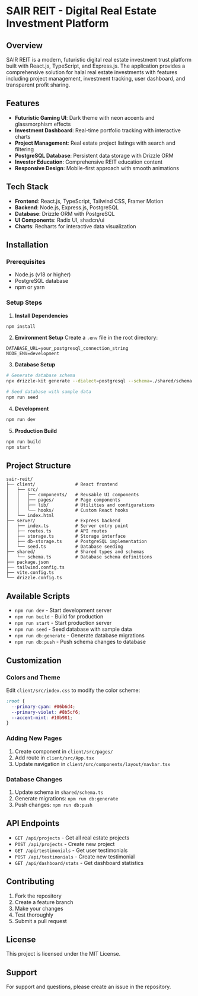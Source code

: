 # SAIR REIT - Digital Real Estate Investment Platform

## Overview
SAIR REIT is a modern, futuristic digital real estate investment trust platform built with React.js, TypeScript, and Express.js. The application provides a comprehensive solution for halal real estate investments with features including project management, investment tracking, user dashboard, and transparent profit sharing.

## Features
- **Futuristic Gaming UI**: Dark theme with neon accents and glassmorphism effects
- **Investment Dashboard**: Real-time portfolio tracking with interactive charts
- **Project Management**: Real estate project listings with search and filtering
- **PostgreSQL Database**: Persistent data storage with Drizzle ORM
- **Investor Education**: Comprehensive REIT education content
- **Responsive Design**: Mobile-first approach with smooth animations

## Tech Stack
- **Frontend**: React.js, TypeScript, Tailwind CSS, Framer Motion
- **Backend**: Node.js, Express.js, PostgreSQL
- **Database**: Drizzle ORM with PostgreSQL
- **UI Components**: Radix UI, shadcn/ui
- **Charts**: Recharts for interactive data visualization

## Installation

### Prerequisites
- Node.js (v18 or higher)
- PostgreSQL database
- npm or yarn

### Setup Steps

1. **Install Dependencies**
```bash
npm install
```

2. **Environment Setup**
Create a `.env` file in the root directory:
```env
DATABASE_URL=your_postgresql_connection_string
NODE_ENV=development
```

3. **Database Setup**
```bash
# Generate database schema
npx drizzle-kit generate --dialect=postgresql --schema=./shared/schema.ts --out=./drizzle

# Seed database with sample data
npm run seed
```

4. **Development**
```bash
npm run dev
```

5. **Production Build**
```bash
npm run build
npm start
```

## Project Structure
```
sair-reit/
├── client/               # React frontend
│   ├── src/
│   │   ├── components/   # Reusable UI components
│   │   ├── pages/        # Page components
│   │   ├── lib/          # Utilities and configurations
│   │   └── hooks/        # Custom React hooks
│   └── index.html
├── server/               # Express backend
│   ├── index.ts          # Server entry point
│   ├── routes.ts         # API routes
│   ├── storage.ts        # Storage interface
│   ├── db-storage.ts     # PostgreSQL implementation
│   └── seed.ts           # Database seeding
├── shared/               # Shared types and schemas
│   └── schema.ts         # Database schema definitions
├── package.json
├── tailwind.config.ts
├── vite.config.ts
└── drizzle.config.ts
```

## Available Scripts
- `npm run dev` - Start development server
- `npm run build` - Build for production
- `npm run start` - Start production server
- `npm run seed` - Seed database with sample data
- `npm run db:generate` - Generate database migrations
- `npm run db:push` - Push schema changes to database

## Customization

### Colors and Theme
Edit `client/src/index.css` to modify the color scheme:
```css
:root {
  --primary-cyan: #06b6d4;
  --primary-violet: #8b5cf6;
  --accent-mint: #10b981;
}
```

### Adding New Pages
1. Create component in `client/src/pages/`
2. Add route in `client/src/App.tsx`
3. Update navigation in `client/src/components/layout/navbar.tsx`

### Database Changes
1. Update schema in `shared/schema.ts`
2. Generate migrations: `npm run db:generate`
3. Push changes: `npm run db:push`

## API Endpoints
- `GET /api/projects` - Get all real estate projects
- `POST /api/projects` - Create new project
- `GET /api/testimonials` - Get user testimonials
- `POST /api/testimonials` - Create new testimonial
- `GET /api/dashboard/stats` - Get dashboard statistics

## Contributing
1. Fork the repository
2. Create a feature branch
3. Make your changes
4. Test thoroughly
5. Submit a pull request

## License
This project is licensed under the MIT License.

## Support
For support and questions, please create an issue in the repository.
